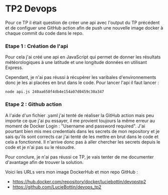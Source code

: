 # TP2 Devops

Pour ce TP il était question de créer une api avec l'output du TP précédent et de configuer une GitHub action afin de push une nouvelle image docker à chaque commit du code dans le repo. 

### Etape 1 : Création de l'api
Pour cela j'ai créé une api en JavaScript qui permet de donner les résultats météorologiques à une latitude et une longitude données en utilisant Express. 

Cependant, je n'ai pas réussi à récupérer les varibales d'environnements donc je les ai placées en brut dans le code. Pour lancer l'api il faut lancer :
```
node api.js 240aa650f4db4e154a07d0459c30a347
```

### Etape 2 : Github action

A l'aide d'un fichier .yaml j'ai tenté de réaliser la GitHub action mais peu importe ce que j'ai pu essayer, il me provient toujours la même erreur au moment de Docker Login : "Username and password required". 
J'ai pourtant bien mis mes credentials dans les secrets de mon repository et je sais qu'ils sont corrects car j'ai tenté de les mettre en brut dans le code et cela a fonctionné. Il n'arrive donc pas à aller chercher les secrets depuis le code et je n'ai pas su le résoudre.

Pour conclure, je n'ai pas réussi ce TP, je vais tenter de me documenter d'avantage afin de trouver la solution. 

Voici les URLs vers mon image DockerHub et mon repo GitHub :
* https://hub.docker.com/repository/docker/luciebottin/devopstp2
* https://github.com/LucieBottin/devops_tp2